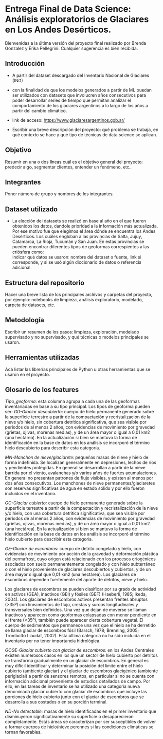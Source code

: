 # Entrega Final de Data Science: Análisis exploratorios de Glaciares en Los Andes Desérticos.
Bienvenidas a la última versión del proyecto final realizado por Brenda Gonzalez y Erika Pellegrini. Cualquier sugerencia es bien recibida.

## Introducción

- A partir del dataset descargado del Inventario Nacional de Glaciares (ING) 

- con la finalidad de que los modelos generados a partir de ML puedan ser utilizados con datasets que involucren años consecutivos para poder desarrollar series de tiempo que permitan analizar el comportamiento de los glaciares argentinos a lo largo de los años a partir del cambio climático.
- link de acceso: https://www.glaciaresargentinos.gob.ar/
- Escribir una breve descripción del proyecto: qué problema se trabaja, en qué contexto se hace y qué tipo de técnicas de data science se aplican.

## Objetivo

Resumir en una o dos líneas cuál es el objetivo general del proyecto: predecir algo, segmentar clientes, entender un fenómeno, etc..

## Integrantes

Poner número de grupo y nombres de los integrantes.

## Dataset utilizado

- La elección del datasets se realizó en base al año en el que fueron obtenidos los datos, dandole prioridad a la información más actualizada. Por ese motivo fue que elegimos el área dónde se encuentra los Andes Desérticos. Los cuáles engloban a las provincias de Salta, Jujuy, Catamarca, La Rioja, Tucumán y San Juan. En estas provincias se pueden encontrar diferentes tipos de geoformas correspientes a las criósfera como:  
Indicar qué datos se usaron: nombre del dataset o fuente, link si corresponde, y si se usó algún diccionario de datos o referencia adicional.

## Estructura del repositorio

Hacer una breve lista de los principales archivos y carpetas del proyecto, por ejemplo: notebooks de limpieza, análisis exploratorio, modelado, carpeta de datasets, etc.

## Metodología

Escribir un resumen de los pasos: limpieza, exploración, modelado supervisado y no supervisado, y qué técnicas o modelos principales se usaron.

## Herramientas utilizadas

Acá listar las librerías principales de Python u otras herramientas que se usaron en el proyecto.

## Glosario de los features
*Tipo_geoforma*: esta columna agrupa a cada una de las geoformas
inventariadas en base a su tipo principal. Los tipos de geoforma pueden ser:
*GD-Glaciar descubierto*: cuerpo de hielo permanente generado sobre la superficie
terrestre a partir de la compactación y recristalización de la nieve y/o hielo, sin
cobertura detrítica significativa, que sea visible por períodos de al menos 2 años, con
evidencias de movimiento por gravedad (grietas, ojivas, morenas medias), y de un área
mayor o igual a 0,01 km2 (una hectárea). En la actualización si bien se mantuvo la
forma de identificación en la base de datos en los análisis se incorporó el término hielo
descubierto para describir esta categoría.

*MN-Manchón de nieve/glaciarete:* pequeñas masas de nieve y hielo de forma
indefinida. Se localizan generalmente en depresiones, lechos de ríos y pendientes
protegidas. En general se desarrollan a partir de la nieve barrida por el viento,
avalanchas y/o varios años de fuertes acumulaciones. En general no presentan
patrones de flujo visibles, y existen al menos por dos años consecutivos. Los
manchones de nieve permanentes/glaciaretes son reservas significativas de agua en
estado sólido y por ello fueron incluidos en el inventario.

*GC-Glaciar cubierto:* cuerpo de hielo permanente generado sobre la superficie
terrestre a partir de la compactación y recristalización de la nieve y/o hielo, con una
cobertura detrítica significativa, que sea visible por períodos de al menos 2 años, con
evidencias de movimiento por gravedad (grietas, ojivas, morenas medias), y de un área
mayor o igual a 0,01 km2 (una hectárea). En la actualización si bien se mantuvo la
forma de identificación en la base de datos en los análisis se incorporó el término hielo
cubierto para describir esta categoría.

*GE-Glaciar de escombros:* cuerpo de detrito congelado y hielo, con evidencias de
movimiento por acción de la gravedad y deformación plástica del permafrost, cuyo
origen está relacionado con los procesos criogénicos asociados con suelo
permanentemente congelado y con hielo subterráneo o con el hielo proveniente de
glaciares descubiertos y cubiertos, y de un área mayor o igual que 0,01 km2
(una hectárea). Los glaciares de escombros dependen fuertemente del aporte de detritos,
nieve y hielo.

Los glaciares de escombros se pueden clasificar por su grado de actividad en activos
(GEA), inactivos (GEI) y fósiles (GEF) (Haeberli, 1985; Ikeda, 2004). Los glaciares de
escombros activos presentan frentes abruptos (>35º) con lineamientos de flujo,
crestas y surcos longitudinales y transversales bien definidos. Una vez que dejan de
moverse se llaman inactivos y aparecen como geoformas colapsadas con menor 
pendiente en el frente (<35º), también puede aparecer cierta cobertura vegetal. El
cuerpo de sedimentos que permanece una vez que el hielo se ha derretido se llama
glaciar de escombros fósil (Barsch, 1978; Brenning, 2005; Trombotto Liaudat, 2002).
Esta última categoría no ha sido incluida en el inventario por no tener importancia
hidrológica.

*GCGE-Glaciar cubierto con glaciar de escombros:* en los Andes Centrales existen numerosos casos en los que un sector de hielo cubierto por detritos se transforma gradualmente en un glaciar de escombros. En general es muy difícil identificar y determinar la posición del límite entre el hielo cubierto (ambiente glaciar) y el glaciar de escombros glacigénico (ambiente periglacial) a partir de sensores remotos, en particular si no se cuenta con información adicional proveniente de estudios detallados de campo. Por ello, en las tareas de inventario se ha utilizado una categoría nueva denominada glaciar cubierto con glaciar de escombros que incluye las porciones de
hielo cubierto junto con el glaciar de escombros que se desarrolla a sus costados o en su porción terminal.

*ND-No detectable:* masas de hielo identificadas en el primer inventario que disminuyeron significativamente su superficie o desaparecieron completamente. Estás áreas se caracterizan por ser susceptibles de volver a formar cuerpos de hielo/nieve perennes si las condiciones climáticas se tornan favorables.
